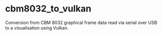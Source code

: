 # cbm8032_to_vulkan

Conversion from CBM 8032 graphical frame data read via serial over USB to a
visualisation using Vulkan.
